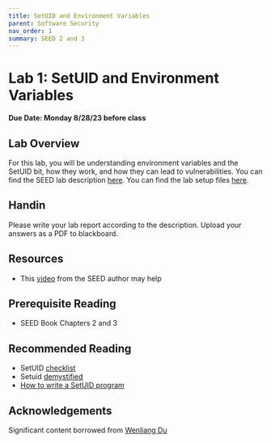 ```yaml
---
title: SetUID and Environment Variables
parent: Software Security
nav_order: 1
summary: SEED 2 and 3
---
```


# Lab 1: SetUID and Environment Variables

**Due Date: Monday 8/28/23 before class**

## Lab Overview

For this lab, you will be understanding environment variables and the SetUID bit, how they work, and how they can lead to vulnerabilities. You can find the SEED lab description [here](https://seedsecuritylabs.org/Labs_20.04/Files/Environment_Variable_and_SetUID/Environment_Variable_and_SetUID.pdf). You can find the lab setup files [here](https://seedsecuritylabs.org/Labs_20.04/Files/Environment_Variable_and_SetUID/Labsetup.zip).

## Handin
Please write your lab report according to the description. Upload your answers as a PDF to blackboard. 

## Resources
- This [video](https://www.youtube.com/watch?v=tZblgb5LYmk) from the SEED author may help

## Prerequisite Reading
- SEED Book Chapters 2 and 3

## Recommended Reading
- SetUID [checklist](https://seedsecuritylabs.org/Labs_16.04/Software/Environment_Variable_and_SetUID/files/setuid.pdf)
- Setuid [demystified](https://web.ecs.syr.edu/~wedu/minix/projects/setuid_paper.pdf)
- [How to write a SetUID program](http://nob.cs.ucdavis.edu/~bishop/secprog/1987-sproglogin.pdf)

## Acknowledgements 
Significant content borrowed from [Wenliang Du](https://web.ecs.syr.edu/~wedu/)



